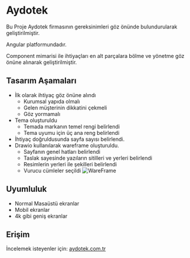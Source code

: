 # Aydotek

Bu Proje Aydotek firmasının gereksinimleri göz önünde bulundurularak geliştirilmiştir.

Angular platformundadır. 

Component mimarisi ile ihtiyaçları en alt parçalara bölme ve yönetme göz önüne alınarak geliştirilmiştir.

## Tasarım Aşamaları

- İlk olarak ihtiyaç göz önüne alındı 
    - Kurumsal yapıda olmalı
    - Gelen müşterinin dikkatini çekmeli
    - Göz yormamalı
- Tema oluşturuldu
    - Temada markanın temel rengi belirlendi
    - Tema uyumu için üç ana reng belirlendi
- İhtiyaç doğruldusunda sayfa sayısı belirlendi.
- Drawio kullanılarak wareframe oluşturuldu.
    - Sayfanın genel hatları belirlendi
    - Taslak sayesinde yazıların sitilleri ve yerleri belirlendi
    - Resimlerin yerleri ile şekilleri belirlendi
    - Vurucu cümleler seçildi
    ![WareFrame](../aydotek/web%20dessing/Aydotek%20web%20dessing.svg)

## Uyumluluk
- Normal Masaüstü ekranlar
- Mobil ekranlar  
- 4k gibi geniş ekranlar

## Erişim
İncelemek isteyenler için:
    [aydotek.com.tr](aydotek.com.tr)